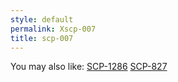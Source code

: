 ```yaml
---
style: default
permalink: Xscp-007
title: scp-007
---
```

You may also like:
[SCP-1286](http://scp-wiki.net/scp-1286)
[SCP-827](http://scp-wiki.net/scp-827)